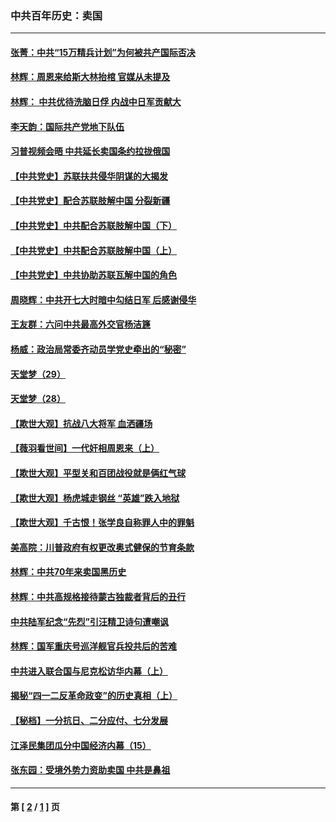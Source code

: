 ### 中共百年历史：卖国
---
#### [张菁：中共“15万精兵计划”为何被共产国际否决](../../pages/nf1176117/n13967677.md?09190430) 
#### [林辉：周恩来给斯大林抬棺 官媒从未提及](../../pages/nf1176117/n13961173.md?09190430) 
#### [林辉： 中共优待洗脑日俘 内战中日军贡献大](../../pages/nf1176117/n13624644.md?09190430) 
#### [李天韵：国际共产党地下队伍](../../pages/nf1176117/n13611808.md?09190430) 
#### [习普视频会晤 中共延长卖国条约拉拢俄国](../../pages/nf1176117/n13060971.md?09190430) 
#### [【中共党史】苏联扶共侵华阴谋的大揭发](../../pages/nf1176117/n13056050.md?09190430) 
#### [【中共党史】配合苏联肢解中国 分裂新疆](../../pages/nf1176117/n13040700.md?09190430) 
#### [【中共党史】中共配合苏联肢解中国（下）](../../pages/nf1176117/n13035660.md?09190430) 
#### [【中共党史】中共配合苏联肢解中国（上）](../../pages/nf1176117/n13030262.md?09190430) 
#### [【中共党史】中共协助苏联瓦解中国的角色](../../pages/nf1176117/n13018109.md?09190430) 
#### [周晓辉：中共开七大时暗中勾结日军 后感谢侵华](../../pages/nf1176117/n12921960.md?09190430) 
#### [王友群：六问中共最高外交官杨洁篪](../../pages/nf1176117/n12836495.md?09190430) 
#### [杨威：政治局常委齐动员学党史牵出的“秘密”](../../pages/nf1176117/n12764642.md?09190430) 
#### [天堂梦（29）](../../pages/nf1176117/n12408465.md?09190430) 
#### [天堂梦（28）](../../pages/nf1176117/n12408309.md?09190430) 
#### [【欺世大观】抗战八大将军 血洒疆场](../../pages/nf1176117/n12357044.md?09190430) 
#### [【薇羽看世间】一代奸相周恩来（上）](../../pages/nf1176117/n12401109.md?09190430) 
#### [【欺世大观】平型关和百团战役就是俩红气球](../../pages/nf1176117/n12359157.md?09190430) 
#### [【欺世大观】杨虎城走钢丝 “英雄”跌入地狱](../../pages/nf1176117/n12358840.md?09190430) 
#### [【欺世大观】千古恨！张学良自称罪人中的罪魁](../../pages/nf1176117/n12358629.md?09190430) 
#### [美高院：川普政府有权更改奥式健保的节育条款](../../pages/nf1176117/n12242171.md?09190430) 
#### [林辉：中共70年来卖国黑历史](../../pages/nf1176117/n11552181.md?09190430) 
#### [林辉：中共高规格接待蒙古独裁者背后的丑行](../../pages/nf1176117/n11225005.md?09190430) 
#### [中共陆军纪念“先烈”引汪精卫诗句遭嘲讽](../../pages/nf1176117/n11153345.md?09190430) 
#### [林辉：国军重庆号巡洋舰官兵投共后的苦难](../../pages/nf1176117/n10997801.md?09190430) 
#### [中共进入联合国与尼克松访华内幕（上）](../../pages/nf1176117/n10138788.md?09190430) 
#### [揭秘“四一二反革命政变”的历史真相（上）](../../pages/nf1176117/n9996650.md?09190430) 
#### [【秘档】一分抗日、二分应付、七分发展](../../pages/nf1176117/n9331484.md?09190430) 
#### [江泽民集团瓜分中国经济内幕（15）](../../pages/nf1176117/n9268584.md?09190430) 
#### [张东园：受境外势力资助卖国 中共是鼻祖](../../pages/nf1176117/n9272480.md?09190430) 

---
#### 第 [ [2](./2.md?09190430) / [1](./1.md?09190430) ] 页
